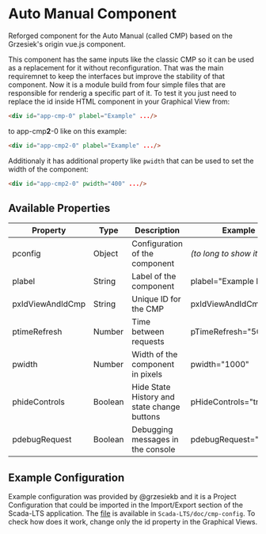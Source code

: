 # Auto Manual Component

Reforged component for the Auto Manual (called CMP) based on the Grzesiek's origin vue.js component.

This component has the same inputs like the classic CMP so it can be used as a replacement for it without reconfiguration. That was the main requiremnet to keep the 
interfaces but improve the stability of that component. Now it is a module build from four simple files that are responsible for renderig a specific part of it. To test it you just need to replace the id inside HTML component in your Graphical View from:
```html
<div id="app-cmp-0" plabel="Example" .../>
```
to app-cmp**2**-0 like on this example:
```html
<div id="app-cmp2-0" plabel="Example" .../>
```
Additionaly it has additional property like `pwidth` that can be used to set the width of the component: 
```html
<div id="app-cmp2-0" pwidth="400" .../>
```

## Available Properties

| Property | Type | Description | Example |
| --- | --- | --- | --- |
| pconfig | Object | Configuration of the component | *(to long to show it here)* |
| plabel | String | Label of the component | plabel="Example label" |
| pxIdViewAndIdCmp | String | Unique ID for the CMP | pxIdViewAndIdCmp="10" |
| ptimeRefresh | Number | Time between requests | pTimeRefresh="5000" |
| pwidth | Number | Width of the component in pixels | pwidth="1000" |
| phideControls | Boolean | Hide State History and state change buttons | pHideControls="true" |
| pdebugRequest | Boolean | Debugging messages in the console | pdebugRequest="true" |

## Example Configuration
Example configuration was provided by @grzesiekb and it is a Project Configuration that
could be imported in the Import/Export section of the Scada-LTS application. The [file](../../../../../doc/cmp-config/cmp-config-prj.zip) is available in `Scada-LTS/doc/cmp-config`. To check how does it work, change only the id property in the Graphical Views. 